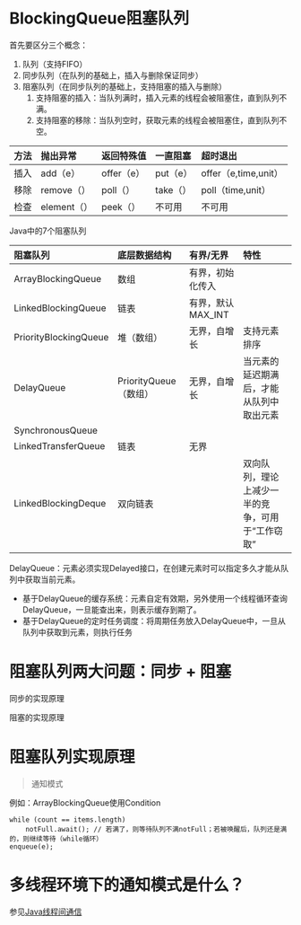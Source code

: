 # BlockingQueue阻塞队列

首先要区分三个概念：

1. 队列（支持FIFO）
2. 同步队列（在队列的基础上，插入与删除保证同步）
3. 阻塞队列（在同步队列的基础上，支持阻塞的插入与删除）
   1. 支持阻塞的插入：当队列满时，插入元素的线程会被阻塞住，直到队列不满。
   2. 支持阻塞的移除：当队列空时，获取元素的线程会被阻塞住，直到队列不空。

| 方法 | 抛出异常 | 返回特殊值 | 一直阻塞 | 超时退出 |
| :--- | :--- | :--- | :--- | :--- |
| 插入 | add（e） | offer（e） | put（e） | offer（e,time,unit） |
| 移除 | remove（） | poll（） | take（） | poll（time,unit） |
| 检查 | element（） | peek（） | 不可用 | 不可用 |

Java中的7个阻塞队列

| 阻塞队列 | 底层数据结构 | 有界/无界 | 特性 |
| :--- | :--- | :--- | :--- |
| ArrayBlockingQueue | 数组 | 有界，初始化传入 |  |
| LinkedBlockingQueue | 链表 | 有界，默认MAX\_INT |  |
| PriorityBlockingQueue | 堆（数组） | 无界，自增长 | 支持元素排序 |
| DelayQueue | PriorityQueue（数组） | 无界，自增长 | 当元素的延迟期满后，才能从队列中取出元素 |
| SynchronousQueue |  |  |  |
| LinkedTransferQueue | 链表 | 无界 |  |
| LinkedBlockingDeque | 双向链表 |  | 双向队列，理论上减少一半的竞争，可用于“工作窃取” |

DelayQueue：元素必须实现Delayed接口，在创建元素时可以指定多久才能从队列中获取当前元素。

* 基于DelayQueue的缓存系统：元素自定有效期，另外使用一个线程循环查询DelayQueue，一旦能查出来，则表示缓存到期了。
* 基于DelayQueue的定时任务调度：将周期任务放入DelayQueue中，一旦从队列中获取到元素，则执行任务

# 阻塞队列两大问题：同步 + 阻塞

同步的实现原理

阻塞的实现原理

# 阻塞队列实现原理

> 通知模式

例如：ArrayBlockingQueue使用Condition

```
while (count == items.length)
    notFull.await(); // 若满了，则等待队列不满notFull；若被唤醒后，队列还是满的，则继续等待（while循环）
enqueue(e);
```

# 多线程环境下的通知模式是什么？

参见[Java线程间通信](/jvm/javaxian-cheng-jian-tong-xin.md)

